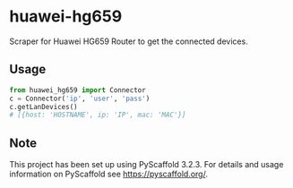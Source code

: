 # huawei-hg659

Scraper for Huawei HG659 Router to get the connected devices.

## Usage

```python
from huawei_hg659 import Connector
c = Connector('ip', 'user', 'pass')
c.getLanDevices()
# [{host: 'HOSTNAME', ip: 'IP', mac: 'MAC'}]
```


## Note

This project has been set up using PyScaffold 3.2.3. For details and usage
information on PyScaffold see https://pyscaffold.org/.
